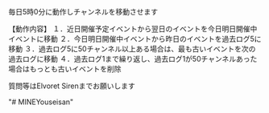 毎日5時0分に動作しチャンネルを移動させます

【動作内容】
１．近日開催予定イベントから翌日のイベントを今日明日開催中イベントに移動
２．今日明日開催中イベントから昨日のイベントを過去ログ5に移動
３．過去ログ5に50チャンネル以上ある場合は、最も古いイベントを次の過去ログに移動
４．過去ログ1まで繰り返し、過去ログ1が50チャンネルあった場合はもっとも古いイベントを削除

質問等はElvoret Sirenまでお願いします

"# MINEYouseisan" 
